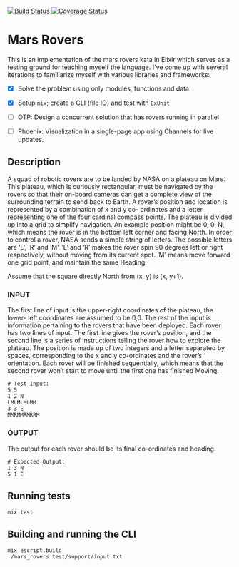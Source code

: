 [![Build Status](https://travis-ci.org/edennis/mars_rovers.svg?branch=master)](https://travis-ci.org/edennis/mars_rovers)
[![Coverage Status](https://coveralls.io/repos/github/edennis/mars_rovers/badge.svg?branch=master)](https://coveralls.io/github/edennis/mars_rovers?branch=master)


# Mars Rovers

This is an implementation of the mars rovers kata in Elixir which
serves as a testing ground for teaching myself the language. I've
come up with several iterations to familiarize myself with various
libraries and frameworks:

- [x] Solve the problem using only modules, functions and data.
- [x] Setup `mix`; create a CLI (file IO) and test with `ExUnit`
- [ ] OTP: Design a concurrent solution that has rovers running in parallel
- [ ] Phoenix: Visualization in a single-page app using Channels for live updates.


## Description

A squad of robotic rovers are to be landed by NASA on a plateau on
Mars. This plateau, which is curiously rectangular, must be navigated
by the rovers so that their on-board cameras can get a complete
view of the surrounding terrain to send back to Earth.
A rover’s position and location is represented by a combination of x
and y co- ordinates and a letter representing one of the four cardinal
compass points. The plateau is divided up into a grid to simplify
navigation. An example position might be 0, 0, N, which means the
rover is in the bottom left corner and facing North.
In order to control a rover, NASA sends a simple string of letters. The
possible letters are ‘L’, ‘R’ and ‘M’. ‘L’ and ‘R’ makes the rover spin
90 degrees left or right respectively, without moving from its current
spot. ‘M’ means move forward one grid point, and maintain the same
Heading.

Assume that the square directly North from (x, y) is (x, y+1).

### INPUT
The first line of input is the upper-right coordinates of the plateau, the
lower- left coordinates are assumed to be 0,0.
The rest of the input is information pertaining to the rovers that have
been deployed. Each rover has two lines of input. The first line gives
the rover’s position, and the second line is a series of instructions
telling the rover how to explore the plateau.
The position is made up of two integers and a letter separated by
spaces, corresponding to the x and y co-ordinates and the rover’s
orientation.
Each rover will be finished sequentially, which means that the
second rover won’t start to move until the first one has finished
Moving.

```
# Test Input:
5 5
1 2 N
LMLMLMLMM
3 3 E
MMRMMRMRRM
```

### OUTPUT
The output for each rover should be its final co-ordinates and
heading.
```
# Expected Output:
1 3 N
5 1 E
```

## Running tests
```
mix test
```

## Building and running the CLI
```
mix escript.build
./mars_rovers test/support/input.txt
```
